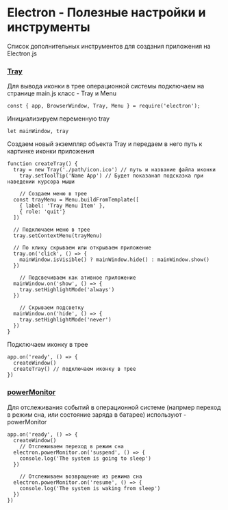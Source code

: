 # Electron - Полезные настройки и инструменты
Список дополнительных инструментов для создания приложения на Electron.js

### [Tray]
Для вывода иконки в трее операционной системы подключаем на странице main.js класс - Tray и Menu
```
const { app, BrowserWindow, Tray, Menu } = require('electron');
```
Инициализируем переменную tray
```
let mainWindow, tray
```
Создаем новый экземпляр объекта Tray и передаем в него путь к картинке иконки приложения 
```
function createTray() {
  tray = new Tray('./path/icon.ico') // путь и название файла иконки
	tray.setToolTip('Name App') // Будет показанап подсказка при наведении курсора мыши

	// Создаем меню в трее 
  const trayMenu = Menu.buildFromTemplate([
    { label: 'Tray Menu Item' },
    { role: 'quit'}
  ])

  // Подключаем меню в трее
  tray.setContextMenu(trayMenu)

  // По клику скрываем или открываем приложение
  tray.on('click', () => {
    mainWindow.isVisible() ? mainWindow.hide() : mainWindow.show()
  })

	// Подсвечиваем как ативное приложение 
  mainWindow.on('show', () => {
    tray.setHighlightMode('always')
  })

	// Скрываем подсветку
  mainWindow.on('hide', () => {
    tray.setHighlightMode('never')
  })
}
```
Подключаем иконку в трее
```
app.on('ready', () => { 
  createWindow()
  createTray() // подключаем иконку в трее	
})
```

### [powerMonitor]
Для отслеживания событий в операционной системе (напрмер переход в режим сна, или состояние заряда в батарее) используют - powerMonitor
```
app.on('ready', () => { 
  createWindow()  
	// Отслеживаем переход в режим сна 
  electron.powerMonitor.on('suspend', () => {
    console.log('The system is going to sleep')
  }) 
	
	// Отслеживаем возвращение из режима сна 
  electron.powerMonitor.on('resume', () => {
    console.log('The system is waking from sleep')
  }) 
})
```

[Tray]:https://electronjs.org/docs/api/tray
[powerMonitor]: https://electronjs.org/docs/api/power-monitor
